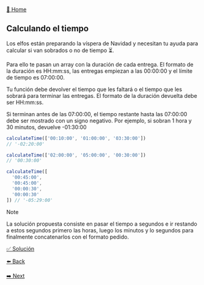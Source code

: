 [🏡 Home](https://github.com/jcuencagento/JCG-adventJS)

## Calculando el tiempo

Los elfos están preparando la víspera de Navidad y necesitan tu ayuda para calcular si van sobrados o no de tiempo ⏳.

Para ello te pasan un array con la duración de cada entrega. El formato de la duración es HH:mm:ss, las entregas empiezan a las 00:00:00 y el límite de tiempo es 07:00:00.

Tu función debe devolver el tiempo que les faltará o el tiempo que les sobrará para terminar las entregas. El formato de la duración devuelta debe ser HH:mm:ss.

Si terminan antes de las 07:00:00, el tiempo restante hasta las 07:00:00 debe ser mostrado con un signo negativo. Por ejemplo, si sobran 1 hora y 30 minutos, devuelve -01:30:00

```javascript
calculateTime(['00:10:00', '01:00:00', '03:30:00'])
// '-02:20:00'

calculateTime(['02:00:00', '05:00:00', '00:30:00'])
// '00:30:00'

calculateTime([
  '00:45:00',
  '00:45:00',
  '00:00:30',
  '00:00:30'
]) // '-05:29:00'
```

> [!NOTE]
> La solución propuesta consiste en pasar el tiempo a segundos e ir restando a estos segundos primero
> las horas, luego los minutos y lo segundos para finalmente concatenarlos con el formato pedido.


[✅ Solución](https://github.com/jcuencagento/JCG-adventJS/blob/master/december_13.js)


[⬅️ Back](https://github.com/jcuencagento/JCG-adventJS/blob/master/december_12.md)


[➡️ Next](https://github.com/jcuencagento/JCG-adventJS/blob/master/december_14.md)
